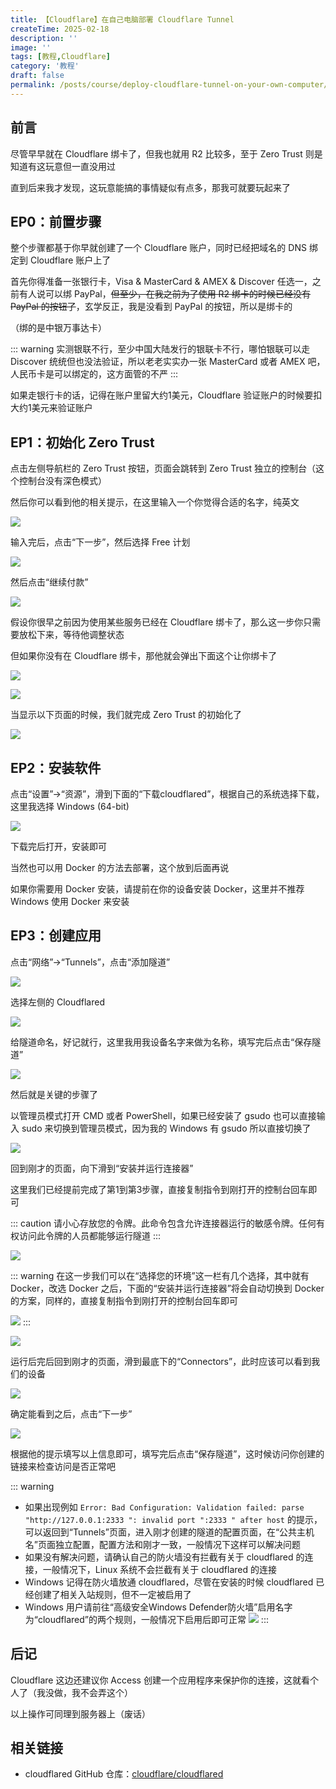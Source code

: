 ```yaml
---
title: 【Cloudflare】在自己电脑部署 Cloudflare Tunnel 
createTime: 2025-02-18
description: ''
image: ''
tags: [教程,Cloudflare]
category: '教程'
draft: false 
permalink: /posts/course/deploy-cloudflare-tunnel-on-your-own-computer/
---
```

## 前言

尽管早早就在 Cloudflare 绑卡了，但我也就用 R2 比较多，至于 Zero Trust  则是知道有这玩意但一直没用过

直到后来我才发现，这玩意能搞的事情疑似有点多，那我可就要玩起来了


## EP0：前置步骤

整个步骤都基于你早就创建了一个 Cloudflare 账户，同时已经把域名的 DNS 绑定到 Cloudflare 账户上了

首先你得准备一张银行卡，Visa & MasterCard & AMEX & Discover 任选一，之前有人说可以绑 PayPal，~~但至少，在我之前为了使用 R2 绑卡的时候已经没有 PayPal 的按钮了~~，玄学反正，我是没看到 PayPal 的按钮，所以是绑卡的

（绑的是中银万事达卡）

::: warning
实测银联不行，至少中国大陆发行的银联卡不行，哪怕银联可以走 Discover 统统但也没法验证，所以老老实实办一张 MasterCard 或者 AMEX 吧，人民币卡是可以绑定的，这方面管的不严
:::

如果走银行卡的话，记得在账户里留大约1美元，Cloudflare 验证账户的时候要扣大约1美元来验证账户

## EP1：初始化 Zero Trust

点击左侧导航栏的 Zero Trust 按钮，页面会跳转到 Zero Trust 独立的控制台（这个控制台没有深色模式）

然后你可以看到他的相关提示，在这里输入一个你觉得合适的名字，纯英文

![](https://mx-space.akio.top/api/v2/objects/icon/oqnzucydeoja96rxqd.png)

输入完后，点击“下一步”，然后选择 Free 计划

![](https://mx-space.akio.top/api/v2/objects/icon/tc4n7r7l9hqa7o2lco.png)

然后点击“继续付款”

![](https://mx-space.akio.top/api/v2/objects/icon/mmt68ldzw5bwb0v5yi.png)

假设你很早之前因为使用某些服务已经在 Cloudflare 绑卡了，那么这一步你只需要放松下来，等待他调整状态

但如果你没有在 Cloudflare 绑卡，那他就会弹出下面这个让你绑卡了

![](https://mx-space.akio.top/api/v2/objects/icon/ox7schjksrfothmxdr.png)

![](https://mx-space.akio.top/api/v2/objects/icon/ckqky4yw0vsdytrn7o.png)

当显示以下页面的时候，我们就完成 Zero Trust 的初始化了

![](https://mx-space.akio.top/api/v2/objects/icon/cgxoei5dziueln49vj.png)

## EP2：安装软件

点击“设置”→“资源”，滑到下面的“下载cloudflared”，根据自己的系统选择下载，这里我选择 Windows (64-bit)

![](https://mx-space.akio.top/api/v2/objects/icon/jzm6r0xajl151057qx.png)

下载完后打开，安装即可

当然也可以用 Docker 的方法去部署，这个放到后面再说

如果你需要用 Docker 安装，请提前在你的设备安装 Docker，这里并不推荐 Windows 使用 Docker 来安装

## EP3：创建应用

点击“网络”→“Tunnels”，点击“添加隧道”

![](https://mx-space.akio.top/api/v2/objects/icon/ly0z898j6r0mze5u2r.png)

选择左侧的 Cloudflared

![](https://mx-space.akio.top/api/v2/objects/icon/qfs52y1v41v1i5dyrz.png)

给隧道命名，好记就行，这里我用我设备名字来做为名称，填写完后点击“保存隧道”

![](https://mx-space.akio.top/api/v2/objects/icon/pkr5mnu9dgz969igjr.png)

然后就是关键的步骤了

以管理员模式打开 CMD 或者 PowerShell，如果已经安装了 gsudo 也可以直接输入 sudo 来切换到管理员模式，因为我的 Windows 有 gsudo 所以直接切换了

![](https://mx-space.akio.top/api/v2/objects/icon/5njhm0whaxe9nliki7.png)

回到刚才的页面，向下滑到“安装并运行连接器”

这里我们已经提前完成了第1到第3步骤，直接复制指令到刚打开的控制台回车即可

::: caution
请小心存放您的令牌。此命令包含允许连接器运行的敏感令牌。任何有权访问此令牌的人员都能够运行隧道
:::

![](https://mx-space.akio.top/api/v2/objects/icon/9l99q8yxog9t9thl4r.png)

::: warning
在这一步我们可以在“选择您的环境”这一栏有几个选择，其中就有 Docker，改选 Docker 之后，下面的“安装并运行连接器”将会自动切换到 Docker 的方案，同样的，直接复制指令到刚打开的控制台回车即可

![](https://mx-space.akio.top/api/v2/objects/icon/u5bt5w05bxqbmyxna2.png)
:::


![](https://mx-space.akio.top/api/v2/objects/icon/lx9sjim29nq4k0hci5.png)

运行后完后回到刚才的页面，滑到最底下的“Connectors”，此时应该可以看到我们的设备

![](https://mx-space.akio.top/api/v2/objects/icon/nih802gz1t3cjiqznx.png)

确定能看到之后，点击“下一步”

![](https://mx-space.akio.top/api/v2/objects/icon/6ypymv9wqvhtdw8bhi.png)

根据他的提示填写以上信息即可，填写完后点击“保存隧道”，这时候访问你创建的链接来检查访问是否正常吧

::: warning
- 如果出现例如 `Error: Bad Configuration: Validation failed: parse "http://127.0.0.1:2333 ": invalid port ":2333 " after host` 的提示，可以返回到“Tunnels”页面，进入刚才创建的隧道的配置页面，在“公共主机名”页面独立配置，配置方法和刚才一致，一般情况下这样可以解决问题
- 如果没有解决问题，请确认自己的防火墙没有拦截有关于 cloudflared 的连接，一般情况下，Linux 系统不会拦截有关于 cloudflared 的连接
- Windows 记得在防火墙放通 cloudflared，尽管在安装的时候 cloudflared 已经创建了相关入站规则，但不一定被启用了
- Windows 用户请前往“高级安全Windows Defender防火墙”启用名字为“cloudflared”的两个规则，一般情况下启用后即可正常
![](https://mx-space.akio.top/api/v2/objects/icon/uz28yw6uxwsh8vw0qq.png)
:::

## 后记

Cloudflare 这边还建议你 Access 创建一个应用程序来保护你的连接，这就看个人了（我没做，我不会弄这个）

以上操作可同理到服务器上（废话）

## 相关链接

- cloudflared GitHub 仓库：[cloudflare/cloudflared](https://github.com/cloudflare/cloudflared)